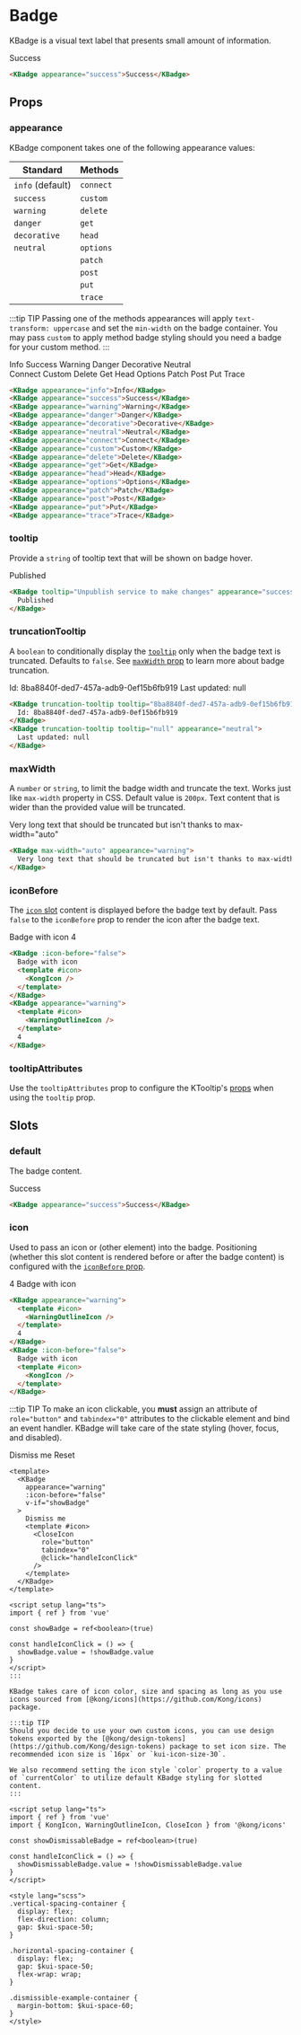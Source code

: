 # Badge

KBadge is a visual text label that presents small amount of information.

<KBadge appearance="success">Success</KBadge>

```html
<KBadge appearance="success">Success</KBadge>
```

## Props

### appearance

KBadge component takes one of the following appearance values:

| Standard     | Methods   |
| ------------ | --------- |
| `info` (default)       | `connect` |
| `success`    | `custom`  |
| `warning`    | `delete`  |
| `danger`     | `get`     |
| `decorative` | `head`    |
| `neutral`    | `options` |
|              | `patch`   |
|              | `post`    |
|              | `put`     |
|              | `trace`   |

:::tip TIP
Passing one of the methods appearances will apply `text-transform: uppercase` and set the `min-width` on the badge container. You may pass `custom` to apply method badge styling should you need a badge for your custom method.
:::

<div class="vertical-spacing-container">
  <div class="horizontal-spacing-container">
    <KBadge appearance="info">
      Info
    </KBadge>
    <KBadge appearance="success">
      Success
    </KBadge>
    <KBadge appearance="warning">
      Warning
    </KBadge>
    <KBadge appearance="danger">
      Danger
    </KBadge>
    <KBadge appearance="decorative">
      Decorative
    </KBadge>
    <KBadge appearance="neutral">
      Neutral
    </KBadge>
  </div>
  <div class="horizontal-spacing-container">
    <KBadge appearance="connect">
      Connect
    </KBadge>
    <KBadge appearance="custom">
      Custom
    </KBadge>
    <KBadge appearance="delete">
      Delete
    </KBadge>
    <KBadge appearance="get">
      Get
    </KBadge>
    <KBadge appearance="head">
      Head
    </KBadge>
    <KBadge appearance="options">
      Options
    </KBadge>
    <KBadge appearance="patch">
      Patch
    </KBadge>
    <KBadge appearance="post">
      Post
    </KBadge>
    <KBadge appearance="put">
      Put
    </KBadge>
    <KBadge appearance="trace">
      Trace
    </KBadge>
  </div>
</div>

```html
<KBadge appearance="info">Info</KBadge>
<KBadge appearance="success">Success</KBadge>
<KBadge appearance="warning">Warning</KBadge>
<KBadge appearance="danger">Danger</KBadge>
<KBadge appearance="decorative">Decorative</KBadge>
<KBadge appearance="neutral">Neutral</KBadge>
<KBadge appearance="connect">Connect</KBadge>
<KBadge appearance="custom">Custom</KBadge>
<KBadge appearance="delete">Delete</KBadge>
<KBadge appearance="get">Get</KBadge>
<KBadge appearance="head">Head</KBadge>
<KBadge appearance="options">Options</KBadge>
<KBadge appearance="patch">Patch</KBadge>
<KBadge appearance="post">Post</KBadge>
<KBadge appearance="put">Put</KBadge>
<KBadge appearance="trace">Trace</KBadge>
```

### tooltip

Provide a `string` of tooltip text that will be shown on badge hover.

<KBadge tooltip="Unpublish service to make changes" appearance="success">
  Published
</KBadge>

```html
<KBadge tooltip="Unpublish service to make changes" appearance="success">
  Published
</KBadge>
```

### truncationTooltip

A `boolean` to conditionally display the [`tooltip`](#tooltip) only when the badge text is truncated. Defaults to `false`. See [`maxWidth` prop](#maxwidth) to learn more about badge truncation.

<div class="horizontal-spacing-container">
  <KBadge truncation-tooltip tooltip="8ba8840f-ded7-457a-adb9-0ef15b6fb919">
    Id: 8ba8840f-ded7-457a-adb9-0ef15b6fb919
  </KBadge>
  <KBadge truncation-tooltip tooltip="null" appearance="neutral">
    Last updated: null
  </KBadge>
</div>

```html
<KBadge truncation-tooltip tooltip="8ba8840f-ded7-457a-adb9-0ef15b6fb919">
  Id: 8ba8840f-ded7-457a-adb9-0ef15b6fb919
</KBadge>
<KBadge truncation-tooltip tooltip="null" appearance="neutral">
  Last updated: null
</KBadge>
```

### maxWidth

A `number` or `string`, to limit the badge width and truncate the text. Works just like `max-width` property in CSS. Default value is `200px`. Text content that is wider than the provided value will be truncated.

<KBadge max-width="auto" appearance="warning">
  Very long text that should be truncated but isn't thanks to max-width="auto"
</KBadge>

```html
<KBadge max-width="auto" appearance="warning">
  Very long text that should be truncated but isn't thanks to max-width="auto"
</KBadge>
```

### iconBefore

The [`icon` slot](#icon) content is displayed before the badge text by default. Pass `false` to the `iconBefore` prop to render the icon after the badge text.

<div class="horizontal-spacing-container">
  <KBadge :icon-before="false">
    Badge with icon
    <template #icon>
      <KongIcon />
    </template>
  </KBadge>
  <KBadge appearance="warning">
    <template #icon>
      <WarningOutlineIcon />
    </template>
    4
  </KBadge>
</div>

```html
<KBadge :icon-before="false">
  Badge with icon
  <template #icon>
    <KongIcon />
  </template>
</KBadge>
<KBadge appearance="warning">
  <template #icon>
    <WarningOutlineIcon />
  </template>
  4
</KBadge>
```

### tooltipAttributes

Use the `tooltipAttributes` prop to configure the KTooltip's [props](/components/tooltip) when using the `tooltip` prop.

## Slots

### default

The badge content.

<KBadge appearance="success">Success</KBadge>

```html
<KBadge appearance="success">Success</KBadge>
```

### icon

Used to pass an icon or (other element) into the badge. Positioning (whether this slot content is rendered before or after the badge content) is configured with the [`iconBefore` prop](#iconbefore).

<div class="horizontal-spacing-container">
  <KBadge appearance="warning">
    <template #icon>
      <WarningOutlineIcon />
    </template>
    4
  </KBadge>
  <KBadge :icon-before="false">
    Badge with icon
    <template #icon>
      <KongIcon />
    </template>
  </KBadge>
</div>

```html
<KBadge appearance="warning">
  <template #icon>
    <WarningOutlineIcon />
  </template>
  4
</KBadge>
<KBadge :icon-before="false">
  Badge with icon
  <template #icon>
    <KongIcon />
  </template>
</KBadge>
```

:::tip TIP
To make an icon clickable, you **must** assign an attribute of `role="button"` and `tabindex="0"` attributes to the clickable element and bind an event handler. KBadge will take care of the state styling (hover, focus, and disabled).

<div class="dismissible-example-container">
  <Transition name="kongponents-fade-transition" mode="out-in">
    <KBadge
      appearance="warning"
      :icon-before="false"
      v-if="showDismissableBadge"
      key="badge"
    >
      Dismiss me
      <template #icon>
        <CloseIcon
          role="button"
          tabindex="0"
          @click="handleIconClick"
        />
      </template>
    </KBadge>
    <KButton v-else key="reset-button" size="small" @click="showDismissableBadge = true">Reset</KButton>
  </Transition>
</div>

```vue
<template>
  <KBadge
    appearance="warning"
    :icon-before="false"
    v-if="showBadge"
  >
    Dismiss me
    <template #icon>
      <CloseIcon
        role="button"
        tabindex="0"
        @click="handleIconClick"
      />
    </template>
  </KBadge>
</template>

<script setup lang="ts">
import { ref } from 'vue'

const showBadge = ref<boolean>(true)

const handleIconClick = () => {
  showBadge.value = !showBadge.value
}
</script>
:::

KBadge takes care of icon color, size and spacing as long as you use icons sourced from [@kong/icons](https://github.com/Kong/icons) package.

:::tip TIP
Should you decide to use your own custom icons, you can use design tokens exported by the [@kong/design-tokens](https://github.com/Kong/design-tokens) package to set icon size. The recommended icon size is `16px` or `kui-icon-size-30`.

We also recommend setting the icon style `color` property to a value of `currentColor` to utilize default KBadge styling for slotted content.
:::

<script setup lang="ts">
import { ref } from 'vue'
import { KongIcon, WarningOutlineIcon, CloseIcon } from '@kong/icons'

const showDismissableBadge = ref<boolean>(true)

const handleIconClick = () => {
  showDismissableBadge.value = !showDismissableBadge.value
}
</script>

<style lang="scss">
.vertical-spacing-container {
  display: flex;
  flex-direction: column;
  gap: $kui-space-50;
}

.horizontal-spacing-container {
  display: flex;
  gap: $kui-space-50;
  flex-wrap: wrap;
}

.dismissible-example-container {
  margin-bottom: $kui-space-60;
}
</style>
